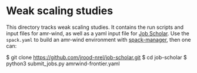 # Weak scaling studies

This directory tracks weak scaling studies. It contains the run scripts and input files for amr-wind, as well as a yaml input file for [Job Scholar](https://github.com/jrood-nrel/job-scholar). Use the `spack.yaml` to build an amr-wind environment with [spack-manager](https://github.com/sandialabs/spack-manager), then one can:

$ git clone https://github.com/jrood-nrel/job-scholar.git
$ cd job-scholar
$ python3 submit_jobs.py amrwind-frontier.yaml
